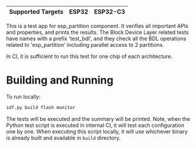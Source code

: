 | Supported Targets | ESP32 | ESP32-C3 |
| ----------------- | ----- | -------- |

This is a test app for esp_partition component. It verifies all important APIs and properties, and prints the results.
The Block Device Layer related tests have names with a prefix 'test_bdl', and they check all the BDL operations related to 'esp_partition' including parallel access to 2 partitions.

In CI, it is sufficient to run this test for one chip of each architecture.

# Building and Running

To run locally:

```bash
idf.py build flash monitor
```

The tests will be executed and the summary will be printed.
Note, when the Python test script is executed in internal CI, it will test each configuration one by one. When executing this script locally, it will use whichever binary is already built and available in `build` directory.
